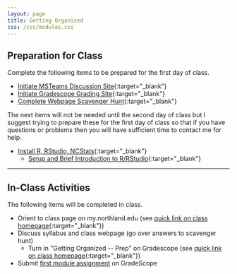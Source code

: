 ```yaml
---
layout: page
title: Getting Organized
css: /css/modules.css
---
```



## Preparation for Class

Complete the following items to be prepared for the first day of class.

* [Initiate MSTeams Discussion Site](Prep/GetOrganized_MSTeams){:target="_blank"}
* [Initiate Gradescope Grading Site](Prep/GetOrganized_Gradescope){:target="_blank"}
* [Complete Webpage Scavenger Hunt](Prep/GetOrganized_Hunt){:target="_blank"}

The next items will not be needed until the second day of class but I suggest trying to prepare these for the first day of class so that if you have questions or problems then you will have sufficient time to contact me for help.

* [Install R, RStudio, NCStats](Prep/RStart.html#installing-r-rstudio-ncstats){:target="_blank"}
    * [Setup and Brief Introduction to R/RStudio](Prep/RStart.html#what-is-r-and-rstudio){:target="_blank"}

----

## In-Class Activities

The following items will be completed in class.

* Orient to class page on my.northland.edu (see [quick link on class homepage](../){:target="_blank"})
* Discuss syllabus and class webpage (go over answers to scavenger hunt)
    * Turn in "Getting Organized -- Prep" on Gradescope (see [quick link on class homepage](../){:target="_blank"})
* Submit [first module assignment](CE/GetOrganized_CE1) on GradeScope
